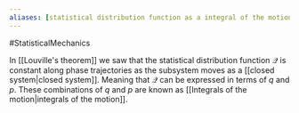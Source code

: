 ```yaml
---
aliases: [statistical distribution function as a integral of the motion]
---
```

#StatisticalMechanics 


In [[Louville's theorem]] we saw that the statistical distribution function $\mathcal{Q}$ is constant along phase trajectories  as the subsystem moves as a [[closed system|closed system]]. Meaning that  $\mathcal{Q}$  can be expressed in terms of $q$ and $p$. These combinations of $q$ and $p$ are known as [[Integrals of the motion|integrals of the motion]].

